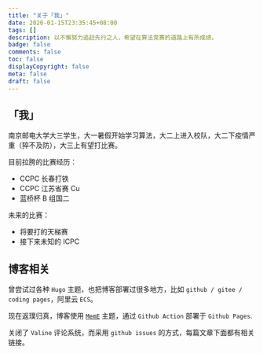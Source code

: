 ```yaml
---
title: "关于「我」"
date: 2020-01-15T23:35:45+08:00
tags: []
description: 以不懈努力追赶先行之人，希望在算法竞赛的道路上有所成绩。
badge: false
comments: false
toc: false
displayCopyright: false
meta: false
draft: false
---
```


## 「我」

南京邮电大学大三学生，大一暑假开始学习算法，大二上进入校队，大二下疫情严重（猝不及防），大三上有望打比赛。

目前拉胯的比赛经历：

+ CCPC 长春打铁
+ CCPC 江苏省赛 Cu
+ 蓝桥杯 B 组国二

未来的比赛：

+ 将要打的天梯赛
+ 接下来未知的 ICPC

## 博客相关

曾尝试过各种 `Hugo` 主题，也把博客部署过很多地方，比如 `github / gitee / coding pages`，阿里云 `ECS`。

现在返璞归真，博客使用 [`MemE`](https://github.com/reuixiy/hugo-theme-meme) 主题，通过 `Github Action` 部署于 `Github Pages`.

关闭了 `Valine` 评论系统，而采用 `github issues` 的方式，每篇文章下面都有相关链接。